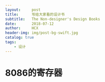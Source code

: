 ```yaml
---
layout:     post
title:      写给大家看的设计书
subtitle:   The Non-designer's Design Books
date:       2018-07-12
author:     HCX
header-img: img/post-bg-swift.jpg
catalog: true
tags:
    - 设计
---
```

# 8086的寄存器

